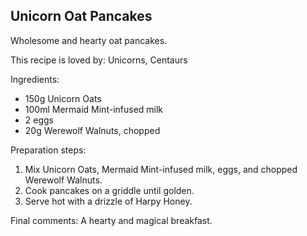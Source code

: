 ## Unicorn Oat Pancakes

Wholesome and hearty oat pancakes.

This recipe is loved by: Unicorns, Centaurs

Ingredients:

* 150g Unicorn Oats
* 100ml Mermaid Mint-infused milk
* 2 eggs
* 20g Werewolf Walnuts, chopped

Preparation steps:

1. Mix Unicorn Oats, Mermaid Mint-infused milk, eggs, and chopped Werewolf Walnuts.
2. Cook pancakes on a griddle until golden.
3. Serve hot with a drizzle of Harpy Honey.

Final comments: A hearty and magical breakfast.

